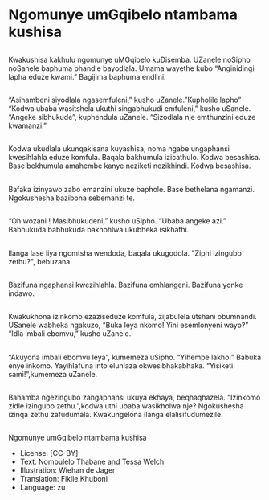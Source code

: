 # Ngomunye umGqibelo ntambama kushisa

##
Kwakushisa kakhulu ngomunye
uMGqibelo kuDisemba. UZanele
noSipho noSanele baphuma
phandle bayodlala. Umama
wayethe kubo “Anginidingi
lapha eduze kwami.” Bagijima
baphuma endlini.

##
“Asihambeni siyodlala
ngasemfuleni,” kusho
uZanele.”Kupholile lapho”
“Kodwa ubaba wasitshela ukuthi
singabhukudi emfuleni,” kusho
uSanele.
“Angeke sibhukude”,
kuphendula uZanele. “Sizodlala
nje emthunzini eduze
kwamanzi.”

##
Kodwa ukudlala ukunqakisana
kuyashisa, noma ngabe
ungaphansi kwesihlahla eduze
komfula.
Baqala bakhumula izicathulo.
Kodwa besashisa.
Base bekhumula amahembe
kanye neziketi nezikhindi.
Kodwa besashisa.

##
Bafaka izinyawo zabo emanzini
ukuze baphole.
Base bethelana ngamanzi.
Ngokushesha bazibona
sebemanzi te.

##
“Oh wozani ! Masibhukudeni,”
kusho uSipho. “Ubaba angeke
azi.”
Babhukuda babhukuda
bakhohlwa ukubheka isikhathi.

##
Ilanga lase liya ngomtsha
wendoda, baqala ukugodola.
"Ziphi izingubo zethu?",
bebuzana.

##
Bazifuna ngaphansi
kwezihlahla.
Bazifuna emhlangeni.
Bazifuna yonke indawo.

##
Kwakukhona izinkomo ezaziseduze komfula,
zijabulela utshani obumnandi.
USanele wabheka ngakuzo, “Buka leya nkomo!
Yini esemlonyeni wayo?”
“Idla imbali ebomvu,” kusho uZanele.

##
“Akuyona imbali ebomvu leya”, kumemeza
uSipho. “Yihembe lakho!”
Babuka enye inkomo. Yayihlafuna into eluhlaza
okwesibhakabhaka.
“Yisiketi sami!”,kumemeza uZanele.

##
Bahamba ngezingubo
zangaphansi ukuya ekhaya,
beqhaqhazela.
“Izinkomo zidle izingubo
zethu.”,kodwa uthi ubaba
wasikholwa nje?
Ngokushesha izinqa zethu
zafudumala. Kwakungelona
ilanga elalisifudumezile.

##
Ngomunye umGqibelo ntambama
kushisa
* License: [CC-BY]
* Text: Nombulelo Thabane and Tessa Welch
* Illustration: Wiehan de Jager
* Translation: Fikile Khuboni
* Language: zu

